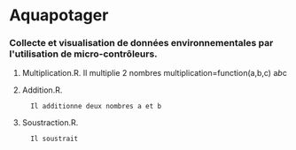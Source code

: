 # Aquapotager
### Collecte et visualisation de données environnementales par l'utilisation de micro-contrôleurs.

1. Multiplication.R.
   Il multiplie 2 nombres
         multiplication=function(a,b,c)
           a*b*c

2. Addition.R.
   
         Il additionne deux nombres a et b

3. Soustraction.R.
   
         Il soustrait
